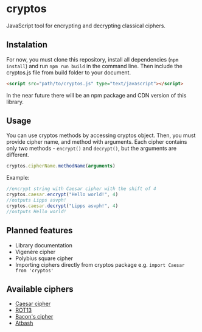 # cryptos
JavaScript tool for encrypting and decrypting classical ciphers.

## Instalation
For now, you must clone this repository, install all dependencies (```npm install```) and run ```npm run build``` in the command line. 
Then include the cryptos.js file from build folder to your document.
```html
<script src="path/to/cryptos.js" type="text/javascript"></script>
```
In the near future there will be an npm package and CDN version of this library.

## Usage
You can use cryptos methods by accessing cryptos object. Then, you must provide cipher name, and method with arguments.
Each cipher contains only two methods - ```encrypt()``` and ```decrypt()```, but the arguments are different.
```javascript
cryptos.cipherName.methodName(arguments)
```
Example:
```javascript
//encrypt string with Caesar cipher with the shift of 4
cryptos.caesar.encrypt("Hello world!", 4)
//outputs Lipps asvph!
cryptos.caesar.decrypt("Lipps asvph!", 4)
//outputs Hello world!
```
## Planned features
* Library documentation
* Vigenère cipher
* Polybius square cipher
* Importing ciphers directly from cryptos package e.g. ```import Caesar from 'cryptos'```

## Available ciphers
* [Caesar cipher](https://en.wikipedia.org/wiki/Caesar_cipher)
* [ROT13](https://en.wikipedia.org/wiki/ROT13)
* [Bacon's cipher](https://en.wikipedia.org/wiki/Bacon%27s_cipher)
* [Atbash](https://en.wikipedia.org/wiki/Atbash)

